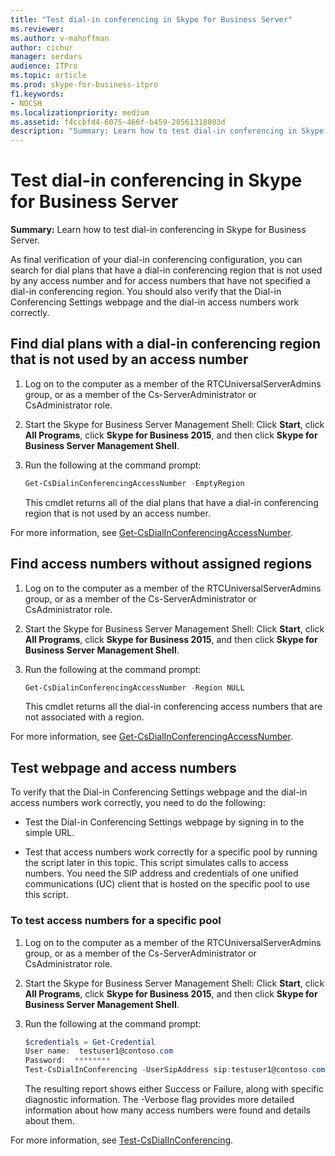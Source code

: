 ```yaml
---
title: "Test dial-in conferencing in Skype for Business Server"
ms.reviewer: 
ms.author: v-mahoffman
author: cichur
manager: serdars
audience: ITPro
ms.topic: article
ms.prod: skype-for-business-itpro
f1.keywords:
- NOCSH
ms.localizationpriority: medium
ms.assetid: f4ccbfd4-6075-466f-b459-20561318803d
description: "Summary: Learn how to test dial-in conferencing in Skype for Business Server."
---
```


# Test dial-in conferencing in Skype for Business Server
 
**Summary:** Learn how to test dial-in conferencing in Skype for Business Server.
  
As final verification of your dial-in conferencing configuration, you can search for dial plans that have a dial-in conferencing region that is not used by any access number and for access numbers that have not specified a dial-in conferencing region. You should also verify that the Dial-in Conferencing Settings webpage and the dial-in access numbers work correctly.
  
## Find dial plans with a dial-in conferencing region that is not used by an access number

1. Log on to the computer as a member of the RTCUniversalServerAdmins group, or as a member of the Cs-ServerAdministrator or CsAdministrator role.
    
2. Start the Skype for Business Server Management Shell: Click **Start**, click **All Programs**, click **Skype for Business 2015**, and then click **Skype for Business Server Management Shell**.
    
3. Run the following at the command prompt:
    
   ```PowerShell
   Get-CsDialinConferencingAccessNumber -EmptyRegion
   ```

    This cmdlet returns all of the dial plans that have a dial-in conferencing region that is not used by an access number.
    
For more information, see [Get-CsDialInConferencingAccessNumber](/powershell/module/skype/get-csdialinconferencingaccessnumber?view=skype-ps).
  
## Find access numbers without assigned regions

1. Log on to the computer as a member of the RTCUniversalServerAdmins group, or as a member of the Cs-ServerAdministrator or CsAdministrator role.
    
2. Start the Skype for Business Server Management Shell: Click **Start**, click **All Programs**, click **Skype for Business 2015**, and then click **Skype for Business Server Management Shell**.
    
3. Run the following at the command prompt:
    
   ```PowerShell
   Get-CsDialinConferencingAccessNumber -Region NULL
   ```

    This cmdlet returns all the dial-in conferencing access numbers that are not associated with a region.
    
For more information, see [Get-CsDialInConferencingAccessNumber](/powershell/module/skype/get-csdialinconferencingaccessnumber?view=skype-ps).
  
## Test webpage and access numbers

To verify that the Dial-in Conferencing Settings webpage and the dial-in access numbers work correctly, you need to do the following:
  
- Test the Dial-in Conferencing Settings webpage by signing in to the simple URL.
    
- Test that access numbers work correctly for a specific pool by running the script later in this topic. This script simulates calls to access numbers. You need the SIP address and credentials of one unified communications (UC) client that is hosted on the specific pool to use this script.
    
### To test access numbers for a specific pool

1. Log on to the computer as a member of the RTCUniversalServerAdmins group, or as a member of the Cs-ServerAdministrator or CsAdministrator role.
    
2. Start the Skype for Business Server Management Shell: Click **Start**, click **All Programs**, click **Skype for Business 2015**, and then click **Skype for Business Server Management Shell**.
    
3. Run the following at the command prompt:
    
   ```PowerShell
   $credentials = Get-Credential
   User name:  testuser1@contoso.com
   Password:  ********
   Test-CsDialInConferencing -UserSipAddress sip:testuser1@contoso.com -UserCredential $credentials -TargetFqdn <serverName>.<domainName>.com -Verbose
   ```

    The resulting report shows either Success or Failure, along with specific diagnostic information. The -Verbose flag provides more detailed information about how many access numbers were found and details about them.
    
For more information, see [Test-CsDialInConferencing](/powershell/module/skype/test-csdialinconferencing?view=skype-ps).
